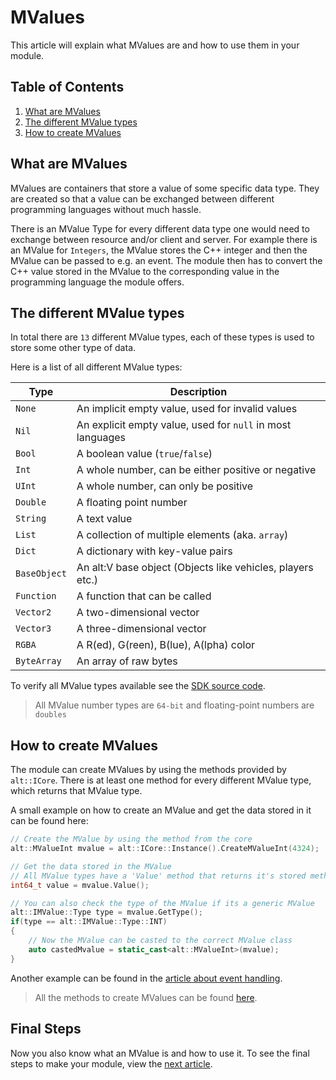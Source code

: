 # MValues

This article will explain what MValues are and how to use them in your module.

## Table of Contents

1. [What are MValues](#what-are-mvalues)
2. [The different MValue types](#the-different-mvalue-types)
3. [How to create MValues](#how-to-create-mvalues)

## What are MValues

MValues are containers that store a value of some specific data type.
They are created so that a value can be exchanged between different programming languages without much hassle.

There is an MValue Type for every different data type one would need to exchange between resource and/or client and server.
For example there is an MValue for `Integers`, the MValue stores the C++ integer and then the MValue can be passed to e.g. an event.
The module then has to convert the C++ value stored in the MValue to the corresponding value in the programming language the module offers.

## The different MValue types

In total there are `13` different MValue types, each of these types is used to store some other type of data.

Here is a list of all different MValue types:

| Type         | Description                                                       |
| ------------ | ----------------------------------------------------------------- |
| `None`       | An implicit empty value, used for invalid values                  |
| `Nil`        | An explicit empty value, used for `null` in most languages        |
| `Bool`       | A boolean value (`true`/`false`)                                  |
| `Int`        | A whole number, can be either positive or negative                |
| `UInt`       | A whole number, can only be positive                              |
| `Double`     | A floating point number                                           |
| `String`     | A text value                                                      |  
| `List`       | A collection of multiple elements (aka. `array`)                  |
| `Dict`       | A dictionary with key-value pairs                                 |
| `BaseObject` | An alt:V base object (Objects like vehicles, players etc.)        |
| `Function`   | A function that can be called                                     |
| `Vector2`    | A two-dimensional vector                                          |
| `Vector3`    | A three-dimensional vector                                        |
| `RGBA`       | A R(ed), G(reen), B(lue), A(lpha) color                           |
| `ByteArray`  | An array of raw bytes                                             |

To verify all MValue types available see the [SDK source code](https://github.com/altmp/cpp-sdk/blob/master/types/MValue.h).

> All MValue number types are `64-bit` and floating-point numbers are `doubles`

## How to create MValues

The module can create MValues by using the methods provided by `alt::ICore`.
There is at least one method for every different MValue type, which returns that MValue type.

A small example on how to create an MValue and get the data stored in it can be found here:
```c++
// Create the MValue by using the method from the core
alt::MValueInt mvalue = alt::ICore::Instance().CreateMValueInt(4324);

// Get the data stored in the MValue
// All MValue types have a 'Value' method that returns it's stored method
int64_t value = mvalue.Value();

// You can also check the type of the MValue if its a generic MValue
alt::IMValue::Type type = mvalue.GetType();
if(type == alt::IMValue::Type::INT)
{
    // Now the MValue can be casted to the correct MValue class
    auto castedMvalue = static_cast<alt::MValueInt>(mvalue);
}
```

Another example can be found in the [article about event handling](handling-events.md#how-to-emit-events).

> All the methods to create MValues can be found [here](https://github.com/altmp/cpp-sdk/blob/dev/ICore.h#L61).

## Final Steps

Now you also know what an MValue is and how to use it.
To see the final steps to make your module, view the [next article](final-steps.md).
